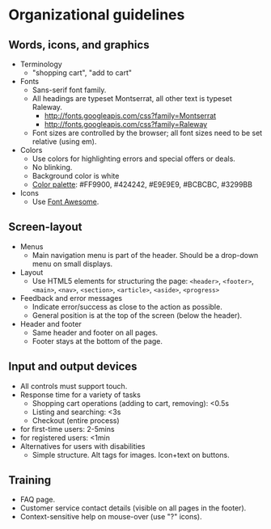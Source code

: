# Organizational guidelines

## Words, icons, and graphics

  * Terminology
    * "shopping cart", "add to cart"
  * Fonts
    * Sans-serif font family.
    * All headings are typeset Montserrat, all other text is typeset Raleway.
        * http://fonts.googleapis.com/css?family=Montserrat
        * http://fonts.googleapis.com/css?family=Raleway
    * Font sizes are controlled by the browser; all font sizes need to be set relative (using em).
  * Colors
    * Use colors for highlighting errors and special offers or deals.
    * No blinking.
    * Background color is white
    * [Color palette](http://www.colourlovers.com/palette/148712/Gamebookers): #FF9900, #424242, #E9E9E9, #BCBCBC, #3299BB
  * Icons
    * Use [Font Awesome](http://fortawesome.github.io/Font-Awesome/).


## Screen-layout

  * Menus
    * Main navigation menu is part of the header. Should be a drop-down menu on small displays.
  * Layout
    * Use HTML5 elements for structuring the page: `<header>`, `<footer>`, `<main>`, `<nav>`, `<section>`, `<article>`, `<aside>`, `<progress>`
  * Feedback and error messages
    * Indicate error/success as close to the action as possible. 
    * General position is at the top of the screen (below the header).
  * Header and footer
    * Same header and footer on all pages. 
    * Footer stays at the bottom of the page.


## Input and output devices
 
  * All controls must support touch.
  * Response time for a variety of tasks 
    * Shopping cart operations (adding to cart, removing): <0.5s
    * Listing and searching: <3s
    * Checkout (entire process) 
  * for first-time users: 2-5mins
  * for registered users: <1min
  * Alternatives for users with disabilities
    * Simple structure. Alt tags for images. Icon+text on buttons.


## Training

  * FAQ page. 
  * Customer service contact details (visible on all pages in the footer). 
  * Context-sensitive help on mouse-over (use "?" icons).

